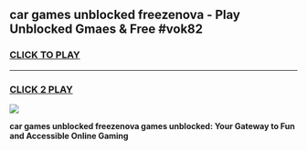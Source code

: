 
## car games unblocked freezenova - Play Unblocked Gmaes & Free #vok82
<h3>
<a href="https://news.freeplayer.one?title=car_games_unblocked_freezenova&ref=03M">CLICK TO PLAY</a></h3>
<hr>

<h3>
<a href="https://news.freeplayer.one?title=car_games_unblocked_freezenova&ref=03M">CLICK 2 PLAY</a>
  
</h3>

<a href="https://news.freeplayer.one?title=car_games_unblocked_freezenova&ref=03M"><img src="https://clearcache.store/games.png"></a>


**car games unblocked freezenova games unblocked: Your Gateway to Fun and Accessible Online Gaming**
